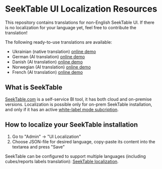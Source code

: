 # SeekTable UI Localization Resources
This repository contains translations for non-English SeekTable UI. If there is no localization for your language yet, feel free to contribute the translation!

The following ready-to-use translations are available:

* Ukrainian (native translation) [online demo](http://demo.seektable.com/report/f1117f18a5954782b326c87bc607bbdc?locale=uk-UA)
* German (AI translation) [online demo](http://demo.seektable.com/report/f1117f18a5954782b326c87bc607bbdc?locale=de-DE)
* Danish (AI translation) [online demo](http://demo.seektable.com/report/f1117f18a5954782b326c87bc607bbdc?locale=da-DK)
* Norwegian (AI translation) [online demo](http://demo.seektable.com/report/f1117f18a5954782b326c87bc607bbdc?locale=nb-NO)
* French (AI translation) [online demo](http://demo.seektable.com/report/f1117f18a5954782b326c87bc607bbdc?locale=fr-FR)

## What is SeekTable
[SeekTable.com](https://www.seektable.com/) is a self-service BI tool, it has both cloud and on-premise versions. Localization is possible only for on-prem SeekTable installation, and only if it has an active 
[white-label mode subcription](https://www.seektable.com/help/self-hosted-setup#paid).

## How to localize your SeekTable installation
1. Go to "Admin" &rarr; "UI Localization"
1. Choose JSON-file for desired language, copy-paste its content into the textarea and press "Save"

SeekTable can be configured to support multiple languages (including cubes/reports labels translation): [SeekTable localization](https://www.seektable.com/help/self-hosted-localization).